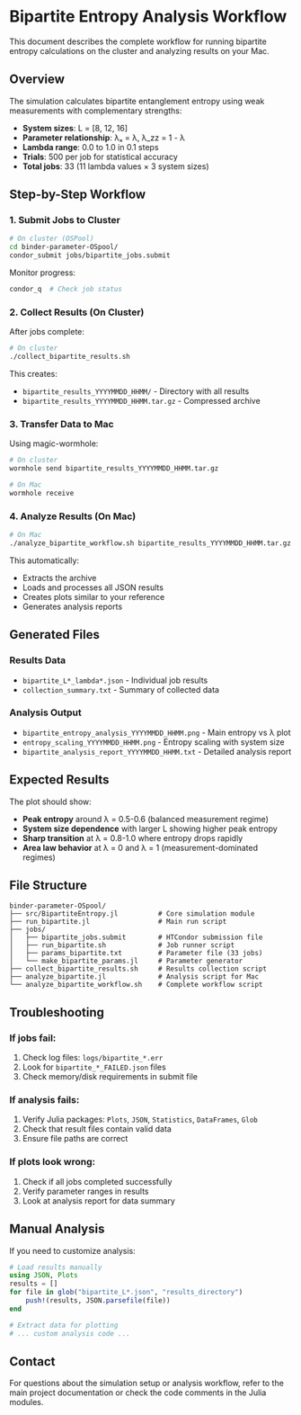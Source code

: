 # Bipartite Entropy Analysis Workflow

This document describes the complete workflow for running bipartite entropy calculations on the cluster and analyzing results on your Mac.

## Overview

The simulation calculates bipartite entanglement entropy using weak measurements with complementary strengths:
- **System sizes**: L = [8, 12, 16]  
- **Parameter relationship**: λₓ = λ, λ_zz = 1 - λ
- **Lambda range**: 0.0 to 1.0 in 0.1 steps
- **Trials**: 500 per job for statistical accuracy
- **Total jobs**: 33 (11 lambda values × 3 system sizes)

## Step-by-Step Workflow

### 1. Submit Jobs to Cluster

```bash
# On cluster (OSPool)
cd binder-parameter-OSpool/
condor_submit jobs/bipartite_jobs.submit
```

Monitor progress:
```bash
condor_q  # Check job status
```

### 2. Collect Results (On Cluster)

After jobs complete:
```bash
# On cluster
./collect_bipartite_results.sh
```

This creates:
- `bipartite_results_YYYYMMDD_HHMM/` - Directory with all results
- `bipartite_results_YYYYMMDD_HHMM.tar.gz` - Compressed archive

### 3. Transfer Data to Mac

Using magic-wormhole:
```bash
# On cluster
wormhole send bipartite_results_YYYYMMDD_HHMM.tar.gz

# On Mac
wormhole receive
```

### 4. Analyze Results (On Mac)

```bash
# On Mac
./analyze_bipartite_workflow.sh bipartite_results_YYYYMMDD_HHMM.tar.gz
```

This automatically:
- Extracts the archive
- Loads and processes all JSON results
- Creates plots similar to your reference
- Generates analysis reports

## Generated Files

### Results Data
- `bipartite_L*_lambda*.json` - Individual job results
- `collection_summary.txt` - Summary of collected data

### Analysis Output
- `bipartite_entropy_analysis_YYYYMMDD_HHMM.png` - Main entropy vs λ plot
- `entropy_scaling_YYYYMMDD_HHMM.png` - Entropy scaling with system size  
- `bipartite_analysis_report_YYYYMMDD_HHMM.txt` - Detailed analysis report

## Expected Results

The plot should show:
- **Peak entropy** around λ = 0.5-0.6 (balanced measurement regime)
- **System size dependence** with larger L showing higher peak entropy
- **Sharp transition** at λ = 0.8-1.0 where entropy drops rapidly
- **Area law behavior** at λ = 0 and λ = 1 (measurement-dominated regimes)

## File Structure

```
binder-parameter-OSpool/
├── src/BipartiteEntropy.jl          # Core simulation module
├── run_bipartite.jl                 # Main run script  
├── jobs/
│   ├── bipartite_jobs.submit        # HTCondor submission file
│   ├── run_bipartite.sh             # Job runner script
│   ├── params_bipartite.txt         # Parameter file (33 jobs)
│   └── make_bipartite_params.jl     # Parameter generator
├── collect_bipartite_results.sh     # Results collection script
├── analyze_bipartite.jl             # Analysis script for Mac
└── analyze_bipartite_workflow.sh    # Complete workflow script
```

## Troubleshooting

### If jobs fail:
1. Check log files: `logs/bipartite_*.err`
2. Look for `bipartite_*_FAILED.json` files
3. Check memory/disk requirements in submit file

### If analysis fails:
1. Verify Julia packages: `Plots`, `JSON`, `Statistics`, `DataFrames`, `Glob`
2. Check that result files contain valid data
3. Ensure file paths are correct

### If plots look wrong:
1. Check if all jobs completed successfully
2. Verify parameter ranges in results
3. Look at analysis report for data summary

## Manual Analysis

If you need to customize analysis:

```julia
# Load results manually
using JSON, Plots
results = []
for file in glob("bipartite_L*.json", "results_directory")
    push!(results, JSON.parsefile(file))
end

# Extract data for plotting
# ... custom analysis code ...
```

## Contact

For questions about the simulation setup or analysis workflow, refer to the main project documentation or check the code comments in the Julia modules.